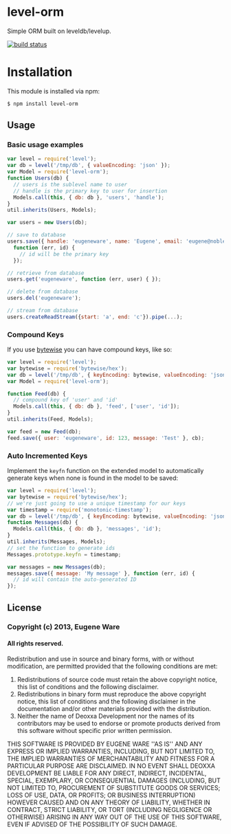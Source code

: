 # level-orm

Simple ORM built on leveldb/levelup.

[![build status](https://secure.travis-ci.org/eugeneware/level-orm.png)](http://travis-ci.org/eugeneware/level-orm)

# Installation

This module is installed via npm:

``` bash
$ npm install level-orm
```

## Usage

### Basic usage examples

``` js
var level = require('level');
var db = level('/tmp/db', { valueEncoding: 'json' });
var Model = require('level-orm');
function Users(db) {
  // users is the sublevel name to user
  // handle is the primary key to user for insertion
  Models.call(this, { db: db }, 'users', 'handle');
}
util.inherits(Users, Models);

var users = new Users(db);

// save to database
users.save({ handle: 'eugeneware', name: 'Eugene', email: 'eugene@noblesamurai.com' },
  function (err, id) {
    // id will be the primary key 
  });

// retrieve from database
users.get('eugeneware', function (err, user) { });

// delete from database
users.del('eugeneware');

// stream from database
users.createReadStream({start: 'a', end: 'c'}).pipe(...);
```

### Compound Keys

If you use [bytewise](https://github.com/deanlandolt/bytewise) you can have
compound keys, like so:

``` js
var level = require('level');
var bytewise = require('bytewise/hex');
var db = level('/tmp/db', { keyEncoding: bytewise, valueEncoding: 'json' });
var Model = require('level-orm');

function Feed(db) {
  // compound key of 'user' and 'id'
  Models.call(this, { db: db }, 'feed', ['user', 'id']);
}
util.inherits(Feed, Models);

var feed = new Feed(db);
feed.save({ user: 'eugeneware', id: 123, message: 'Test' }, cb);
```

### Auto Incremented Keys

Implement the `keyfn` function on the extended model to automatically generate
keys when none is found in the model to be saved:

``` js
var level = require('level');
var bytewise = require('bytewise/hex');
// we're just going to use a unique timestamp for our keys
var timestamp = require('monotonic-timestamp');
var db = level('/tmp/db', { keyEncoding: bytewise, valueEncoding: 'json' });
function Messages(db) {
  Models.call(this, { db: db }, 'messages', 'id');
}
util.inherits(Messages, Models);
// set the function to generate ids
Messages.prototype.keyfn = timestamp;

var messages = new Messages(db);
messages.save({ message: 'My message' }, function (err, id) {
  // id will contain the auto-generated ID
});
```

## License

### Copyright (c) 2013, Eugene Ware
#### All rights reserved.
  
Redistribution and use in source and binary forms, with or without
modification, are permitted provided that the following conditions are met:  
1. Redistributions of source code must retain the above copyright
   notice, this list of conditions and the following disclaimer.  
2. Redistributions in binary form must reproduce the above copyright
   notice, this list of conditions and the following disclaimer in the
   documentation and/or other materials provided with the distribution.  
3. Neither the name of Deoxxa Development nor the names of its contributors
   may be used to endorse or promote products derived from this software
   without specific prior written permission.  
  
THIS SOFTWARE IS PROVIDED BY EUGENE WARE ''AS IS'' AND ANY
EXPRESS OR IMPLIED WARRANTIES, INCLUDING, BUT NOT LIMITED TO, THE IMPLIED
WARRANTIES OF MERCHANTABILITY AND FITNESS FOR A PARTICULAR PURPOSE ARE
DISCLAIMED. IN NO EVENT SHALL DEOXXA DEVELOPMENT BE LIABLE FOR ANY
DIRECT, INDIRECT, INCIDENTAL, SPECIAL, EXEMPLARY, OR CONSEQUENTIAL DAMAGES
(INCLUDING, BUT NOT LIMITED TO, PROCUREMENT OF SUBSTITUTE GOODS OR SERVICES;
LOSS OF USE, DATA, OR PROFITS; OR BUSINESS INTERRUPTION) HOWEVER CAUSED AND
ON ANY THEORY OF LIABILITY, WHETHER IN CONTRACT, STRICT LIABILITY, OR TORT
(INCLUDING NEGLIGENCE OR OTHERWISE) ARISING IN ANY WAY OUT OF THE USE OF THIS
SOFTWARE, EVEN IF ADVISED OF THE POSSIBILITY OF SUCH DAMAGE.
